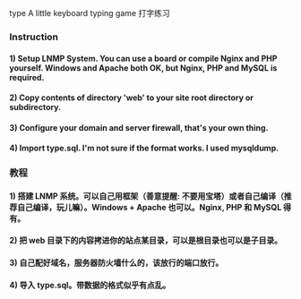 type
A little keyboard typing game
打字练习
### Instruction
#### 1) Setup LNMP System. You can use a board or compile Nginx and PHP yourself. Windows and Apache both OK, but Nginx, PHP and MySQL is required.
#### 2) Copy contents of directory 'web' to your site root directory or subdirectory.
#### 3) Configure your domain and server firewall, that's your own thing.
#### 4) Import type.sql. I'm not sure if the format works. I used mysqldump.
### 教程
#### 1) 搭建 LNMP 系统。可以自己用框架（善意提醒: 不要用宝塔）或者自己编译（推荐自己编译，玩儿嘛）。Windows + Apache 也可以。Nginx, PHP 和 MySQL 得有。
#### 2) 把 web 目录下的内容拷进你的站点某目录，可以是根目录也可以是子目录。
#### 3) 自己配好域名，服务器防火墙什么的，该放行的端口放行。
#### 4) 导入 type.sql。带数据的格式似乎有点乱。
